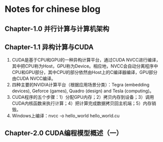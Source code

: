 # Notes for chinese blog
## Chapter-1.0 并行计算与计算机架构
## Chapter-1.1 异构计算与CUDA
1. CUDA是基于CPU和GPU的一种异构计算平台，通过CUDA NVCC进行编译，其中把CPU称为Host，GPU称为Device。相应地，NVCC会自动分离程序中CPU和GPU部分，其中CPU的部分依然由Host上的C编译器编译，GPU部分由CUDA NVCC编译。
2. 四种主要的NVIDIA计算平台（根据应用场景分类）：Tegra (embedding devices), Geforce (games), Quadro (design) and Tesla (computing)。
3. CUDA程序的五个步骤：1）分配GPU内存；2）拷贝内存到设备；3）调用CUDA内核函数来执行计算；4）把计算完成数据拷贝回主机端；5）内存销毁。
4. Windows上编译：nvcc -o hello_world hello_world.cu
## Chapter-2.0 CUDA编程模型概述（一）

